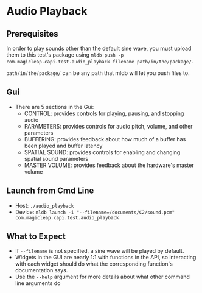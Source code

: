 # Audio Playback
## Prerequisites
In order to play sounds other than the default sine wave, you must upload them to this test's package using `mldb push -p com.magicleap.capi.test.audio_playback filename path/in/the/package/`.

`path/in/the/package/` can be any path that mldb will let you push files to.

## Gui
 - There are 5 sections in the Gui:
    - CONTROL: provides controls for playing, pausing, and stopping audio
    - PARAMETERS: provides controls for audio pitch, volume, and other parameters
    - BUFFERING: provides feedback about how much of a buffer has been played and buffer latency
    - SPATIAL SOUND: provides controls for enabling and changing spatial sound parameters
    - MASTER VOLUME: provides feedback about the hardware's master volume

## Launch from Cmd Line

- Host: `./audio_playback`
- Device: `mldb launch -i "--filename=/documents/C2/sound.pcm" com.magicleap.capi.test.audio_playback`

## What to Expect

 - If `--filename` is not specified, a sine wave will be played by default.
 - Widgets in the GUI are nearly 1:1 with functions in the API, so interacting with each widget should do what the corresponding function's documentation says.
 - Use the `--help` argument for more details about what other command line arguments do

